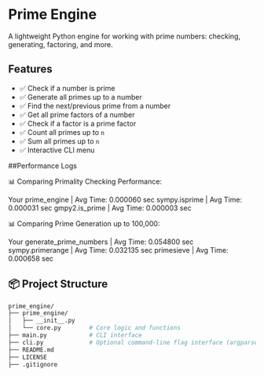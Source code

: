 #  Prime Engine

A lightweight Python engine for working with prime numbers: checking, generating, factoring, and more.

##  Features

- ✅ Check if a number is prime
- ✅ Generate all primes up to a number
- ✅ Find the next/previous prime from a number
- ✅ Get all prime factors of a number
- ✅ Check if a factor is a prime factor
- ✅ Count all primes up to `n`
- ✅ Sum all primes up to `n`
- ✅ Interactive CLI menu
  
##Performance Logs

📊 Comparing Primality Checking Performance:

Your prime_engine                        | Avg Time: 0.000060 sec
sympy.isprime                            | Avg Time: 0.000031 sec
gmpy2.is_prime                           | Avg Time: 0.000003 sec

📊 Comparing Prime Generation up to 100,000:

Your generate_prime_numbers              | Avg Time: 0.054800 sec
sympy.primerange                         | Avg Time: 0.032135 sec
primesieve                               | Avg Time: 0.000658 sec

## 📦 Project Structure

```bash
prime_engine/
├── prime_engine/
│   ├── __init__.py
│   └── core.py        # Core logic and functions
├── main.py            # CLI interface
├── cli.py             # Optional command-line flag interface (argparse)
├── README.md
├── LICENSE
├── .gitignore




